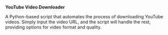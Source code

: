 **YouTube Video Downloader**

A Python-based script that automates the process of downloading YouTube videos. Simply input the video URL, and the script will handle the rest, providing options for video format and quality.
